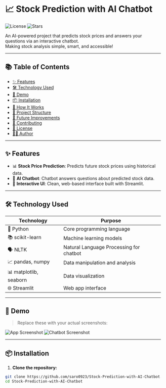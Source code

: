 # 📈 Stock Prediction with AI Chatbot

![License](https://img.shields.io/github/license/saro0923/Stock-Prediction-with-AI-Chatbot)
![Stars](https://img.shields.io/github/stars/saro0923/Stock-Prediction-with-AI-Chatbot?style=social)

An AI-powered project that predicts stock prices and answers your questions via an interactive chatbot.  
Making stock analysis simple, smart, and accessible!

---

## 📚 Table of Contents

- [✨ Features](#-features)
- [🛠 Technology Used](#-technology-used)
- [📸 Demo](#-demo)
- [📦 Installation](#-installation)
- [🧪 How It Works](#-how-it-works)
- [📂 Project Structure](#-project-structure)
- [🚀 Future Improvements](#-future-improvements)
- [🤝 Contributing](#-contributing)
- [📄 License](#-license)
- [🙋‍♂️ Author](#-author)

---

## ✨ Features

- 📊 **Stock Price Prediction**: Predicts future stock prices using historical data.
- 🤖 **AI Chatbot**: Chatbot answers questions about predicted stock data.
- 🧰 **Interactive UI**: Clean, web-based interface built with Streamlit.

---

## 🛠 Technology Used

| Technology       | Purpose                                         |
| ---------------- | ----------------------------------------------- |
| 🐍 Python        | Core programming language                      |
| 📚 scikit-learn  | Machine learning models                        |
| 🗣 NLTK          | Natural Language Processing for chatbot        |
| 📈 pandas, numpy | Data manipulation and analysis                 |
| 📊 matplotlib, seaborn | Data visualization                     |
| 🌐 Streamlit     | Web app interface                              |

---

## 📸 Demo

> Replace these with your actual screenshots:

![App Screenshot](images/demo1.png)
![Chatbot Screenshot](images/demo2.png)

---

## 📦 Installation

1. **Clone the repository:**
```bash
git clone https://github.com/saro0923/Stock-Prediction-with-AI-Chatbot.git
cd Stock-Prediction-with-AI-Chatbot
